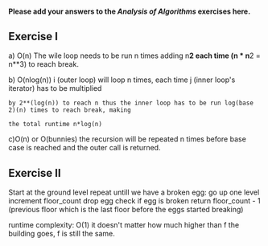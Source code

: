 #### Please add your answers to the ***Analysis of  Algorithms*** exercises here.

## Exercise I

a) O(n)     The wile loop needs to be run n times adding n**2 each time (n * n**2 = n**3) to reach break.


b)  O(nlog(n))      i (outer loop) will loop n times, each time j (inner loop's iterator) has to be multiplied 

    by 2**(log(n)) to reach n thus the inner loop has to be run log(base 2)(n) times to reach break, making 

    the total runtime n*log(n)



c)O(n) or O(bunnies)       the recursion will be repeated n times before base case is reached and the outer call is returned.

## Exercise II

Start at the ground level
repeat untill we have a broken egg:
    go up one level
    increment floor_count
    drop egg
    check if egg is broken
    return floor_count - 1 (previous floor which is the last floor before the eggs started breaking)

runtime complexity: O(1) it doesn't matter how much higher than f the building goes, f is still the same.


